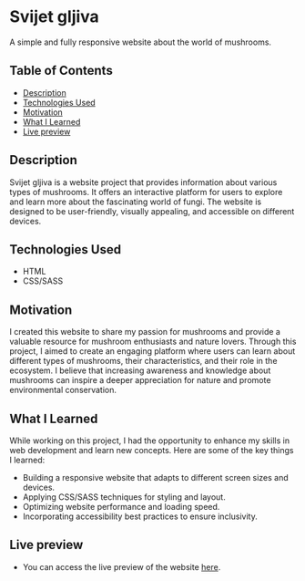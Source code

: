 # Svijet gljiva

A simple and fully responsive website about the world of mushrooms.

## Table of Contents

- [Description](#description)
- [Technologies Used](#technologies-used)
- [Motivation](#motivation)
- [What I Learned](#what-i-learned)
- [Live preview](#live-preview)

## Description

Svijet gljiva is a website project that provides information about various types of mushrooms. It offers an interactive platform for users to explore and learn more about the fascinating world of fungi. The website is designed to be user-friendly, visually appealing, and accessible on different devices.

## Technologies Used

- HTML
- CSS/SASS

## Motivation

I created this website to share my passion for mushrooms and provide a valuable resource for mushroom enthusiasts and nature lovers. Through this project, I aimed to create an engaging platform where users can learn about different types of mushrooms, their characteristics, and their role in the ecosystem. I believe that increasing awareness and knowledge about mushrooms can inspire a deeper appreciation for nature and promote environmental conservation.

## What I Learned

While working on this project, I had the opportunity to enhance my skills in web development and learn new concepts. Here are some of the key things I learned:

- Building a responsive website that adapts to different screen sizes and devices.
- Applying CSS/SASS techniques for styling and layout.
- Optimizing website performance and loading speed.
- Incorporating accessibility best practices to ensure inclusivity.

## Live preview

- You can access the live preview of the website [here](https://lazo2212.github.io/Svijet_gljiva/ 'Live preview').
